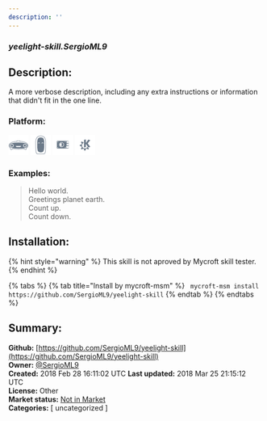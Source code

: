 ```yaml
---
description: ''
---
```


### _yeelight-skill.SergioML9_  
## Description:  
A more verbose description, including any extra instructions or
information that didn't fit in the one line.  
  
  
### Platform:  
 ![Mark I](../.gitbook/assets/mark-1-icon.png)  ![Mark II](../.gitbook/assets/mark-2-icon.png)  ![Picroft](../.gitbook/assets/picroft-icon.png)  ![plasmoid](../.gitbook/assets/kde.png)   
### Examples:  
> Hello world.  
> Greetings planet earth.  
> Count up.  
> Count down.  
  
## Installation:  
{% hint style="warning" %}
This skill is not aproved by Mycroft skill tester.
{% endhint %}
    
{% tabs %}
{% tab title="Install by mycroft-msm" %}
``` mycroft-msm install https://github.com/SergioML9/yeelight-skill```
{% endtab %}
  {% endtabs %}
    
## Summary:  
**Github:** [https://github.com/SergioML9/yeelight-skill](https://github.com/SergioML9/yeelight-skill)  
**Owner:** [@SergioML9](https://github.com/SergioML9)  
**Created:** 2018 Feb 28 16:11:02 UTC  **Last updated:** 2018 Mar 25 21:15:12 UTC  
**License:** Other  
**Market status:** [Not in Market](https://market.mycroft.ai/skill/)  
**Categories:** [ uncategorized ]   
